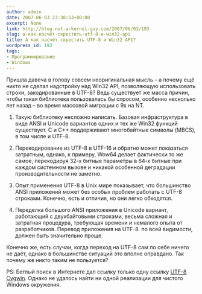 ```yaml
---
author: admin
date: 2007-06-03 23:38:53+00:00
excerpt: None
link: http://blog.not-a-kernel-guy.com/2007/06/03/193
slug: а-как-насчёт-скрестить-utf-8-и-win32-api
title: А как насчёт скрестить UTF-8 и Win32 API?
wordpress_id: 193
tags:
- Программирование
- Windows
---
```


Пришла давеча в голову совсем неоригинальная мысль – а почему ещё никто не сделал надстройку над Win32 API, позволяющую использовать строки, закодированные в UTF-8? Ведь существует же масса причин, чтобы такая библиотека пользовалась бы спросом, особенно несколько лет назад – во время массовой миграции с 9x на NT. 

  1. Такую библиотеку несложно написать. Базовая инфраструктура в виде ANSI и Unicode вариантов одних и тех же Win32 функций существует. C и C++ поддерживают многобайтные символы (MBCS), в том числе и UTF-8.

  2. Перекодирование из UTF-8 в UTF-16 и обратно может показаться затратным, однако, к примеру, Wow64 делает фактически то же самое, перекодируя 32-х битные параметры в 64-х битные при каждом системном вызове и никакой особенной деградации производительности не заметно.

  3. Опыт применения UTF-8 в Unix мире показывает, что большинство ANSI приложений может без особых проблем работать с UTF-8 строками. Конечно, есть и отличия, но они легко обходятся.

  4. Переделка большого ANSI приложения в Unicode вариант, работающий с двухбайтовыми строками, весьма сложная и затратная процедура, требующая времени и немалого опыта от разработчиков. Перевод приложения на UTF-8. по всей видимости, должен быть значительно проще.

Конечно же, есть случаи, когда переход на UTF-8 сам по себе ничего не даёт, однако в большинстве ситуаций это вполне оправдано. Так почему же никто таким не пользуется?

PS: Беглый поиск в Интернете дал ссылку только одну ссылку [UTF-8 Cygwin](http://www.okisoft.co.jp/esc/utf8-cygwin/). Однако не удалось найти ни одной реализации для чистого Windows окружения. 
